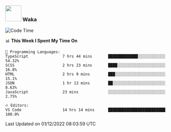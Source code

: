 ### <img src="https://media.giphy.com/media/VgCDAzcKvsR6OM0uWg/giphy.gif" width="50"> Waka

  <!--START_SECTION:waka-->
![Code Time](http://img.shields.io/badge/Code%20Time-1%2C128%20hrs%2057%20mins-blue)

📊 **This Week I Spent My Time On** 

```text
💬 Programming Languages: 
TypeScript               7 hrs 44 mins       █████████████░░░░░░░░░░░░   54.32% 
SCSS                     2 hrs 23 mins       ████░░░░░░░░░░░░░░░░░░░░░   16.8% 
HTML                     2 hrs 9 mins        ███░░░░░░░░░░░░░░░░░░░░░░   15.1% 
JSON                     1 hr 13 mins        ██░░░░░░░░░░░░░░░░░░░░░░░   8.63% 
JavaScript               23 mins             ░░░░░░░░░░░░░░░░░░░░░░░░░   2.75%

🔥 Editors: 
VS Code                  14 hrs 14 mins      █████████████████████████   100.0%

```


 Last Updated on 01/12/2022 08:03:59 UTC
<!--END_SECTION:waka-->
